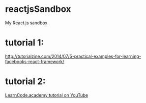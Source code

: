 # reactjsSandbox
My React.js sandbox.

# tutorial 1:
http://tutorialzine.com/2014/07/5-practical-examples-for-learning-facebooks-react-framework/

# tutorial 2:
[LearnCode.academy tutorial on YouTube](https://www.youtube.com/watch?v=MhkGQAoc7bc)